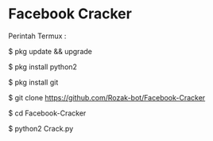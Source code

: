 # Facebook Cracker

Perintah Termux :

$ pkg update && upgrade

$ pkg install python2

$ pkg install git

$ git clone https://github.com/Rozak-bot/Facebook-Cracker

$ cd Facebook-Cracker

$ python2 Crack.py
